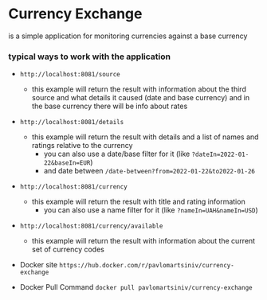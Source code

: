  # Currency Exchange 
is a simple application for monitoring currencies against a base currency

 ### typical ways to work with the application

 - `http://localhost:8081/source`
    - this example will return the result with information about the third
   source and what details it caused (date and base currency) 
   and in the base currency there will be info about rates
 - `http://localhost:8081/details`
   - this example will return the result with details and a list
   of names and ratings relative to the currency
      - you can also use a date/base filter for it (like `?dateIn=2022-01-22&baseIn=EUR`)
      - and date between `/date-between?from=2022-01-22&to2022-01-26`
 - `http://localhost:8081/currency`
   - this example will return the result with title and rating information
     - you can also use a name filter for it (like `?nameIn=UAH&nameIn=USD`)
 - `http://localhost:8081/currency/available`
   - this example will return the result with information about the current set of currency codes
   
 - Docker site `https://hub.docker.com/r/pavlomartsiniv/currency-exchange`
 
 - Docker Pull Command `docker pull pavlomartsiniv/currency-exchange`